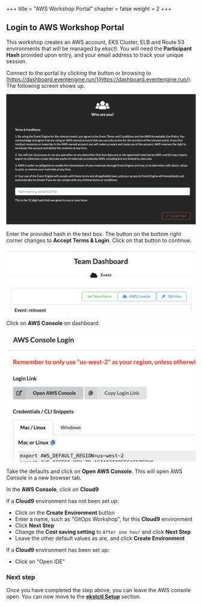 +++
title = "AWS Workshop Portal"
chapter = false
weight = 2
+++

## Login to AWS Workshop Portal

This workshop creates an AWS account, EKS Cluster, ELB and Route 53 environments that will be managed by eksctl. You will need the **Participant Hash** provided upon entry, and your email address to track your unique session.

Connect to the portal by clicking the button or browsing to [https://dashboard.eventengine.run/](https://dashboard.eventengine.run/). The following screen shows up.

![Event Engine](/images/event-engine-initial-screen.png)

Enter the provided hash in the text box. The button on the bottom right corner changes to **Accept Terms & Login**. Click on that button to continue.

![Event Engine Dashboard](/images/event-engine-dashboard.png)

Click on **AWS Console** on dashboard.

![Event Engine AWS Console](/images/event-engine-aws-console.png)

Take the defaults and click on **Open AWS Console**. This will open AWS Console in a new browser tab.

In the **AWS Console**, click on **Cloud9**

If a **Cloud9** environment has not been set up:

- Click on the **Create Environment** button
- Enter a name, such as "GitOps Workshop", for this **Cloud9** environment
- Click **Next Step**
- Change the **Cost saving setting** to `After one hour` and click **Next Step**
- Leave the other default values as are, and click **Create Environment**

If a **Cloud9** environment has been set up:

- Click on "Open IDE"

### Next step

Once you have completed the step above, you can leave the AWS console open. You can now move to the [**ekstctl Setup**](/20_weaveworks_prerequisites.html) section.
